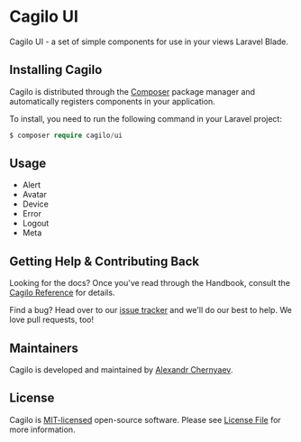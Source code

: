 # Cagilo UI

Cagilo UI - a set of simple components for use in your views  Laravel Blade.


## Installing Cagilo

Cagilo is distributed through the [Composer](https://getcomposer.org/) package manager and automatically registers components in your application.

To install, you need to run the following command in your Laravel project:

```php
$ composer require cagilo/ui
```

## Usage

- Alert
- Avatar
- Device
- Error
- Logout
- Meta

## Getting Help & Contributing Back

Looking for the docs? Once you've read through the Handbook, consult the [Cagilo Reference](https://github.com/cagilo/ui) for details.

Find a bug? Head over to our [issue tracker](https://github.com/cagilo/ui/issues) and we'll do our best to help. We love pull requests, too!


## Maintainers

Cagilo is developed and maintained by [Alexandr Chernyaev](https://github.com/tabuna).

## License

Cagilo is [MIT-licensed](LICENSE.md) open-source software. Please see [License File](LICENSE.md) for more information.



